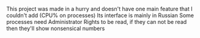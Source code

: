 This project was made in a hurry and doesn't have one main feature that I couldn't add (CPU% on processes)
Its interface is mainly in Russian
Some processes need Administrator Rights to be read, if they can not be read then they'll show nonsensical numbers
